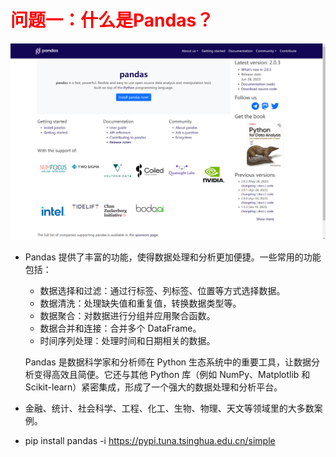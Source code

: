 # <font color='red'>问题一：什么是Pandas？</font>

![](./images/1-pandas.png)
* Pandas 提供了丰富的功能，使得数据处理和分析更加便捷。一些常用的功能包括：

  - 数据选择和过滤：通过行标签、列标签、位置等方式选择数据。
  - 数据清洗：处理缺失值和重复值，转换数据类型等。
  - 数据聚合：对数据进行分组并应用聚合函数。
  - 数据合并和连接：合并多个 DataFrame。
  - 时间序列处理：处理时间和日期相关的数据。

  Pandas 是数据科学家和分析师在 Python 生态系统中的重要工具，让数据分析变得高效且简便。它还与其他 Python 库（例如 NumPy、Matplotlib 和 Scikit-learn）紧密集成，形成了一个强大的数据处理和分析平台。

* 金融、统计、社会科学、工程、化工、生物、物理、天文等领域里的大多数案例。

* pip install pandas -i https://pypi.tuna.tsinghua.edu.cn/simple